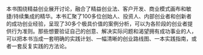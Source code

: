 本书围绕精益创业展开讨论，融合了精益创业法、客户开发、商业模式画布和敏捷/持续集成的精华。本书汇聚了100多位创始人、投资人、内部创业者和创新者的成功创业经验，呈现了30多个极具价值的案例分析，可以为各阶段的创业者提供行为准则。那些想要验证自己的创意、解决实际问题和渴望拥有成功事业的人，可以把本书当成一套明确的实践计划、一幅清晰的创业路线图、一本实践指南，或者一套反复实践的方法论。